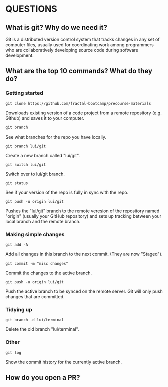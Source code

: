 QUESTIONS
==============================================================


What is git? Why do we need it?
--------------------------------------------------------------

Git is a distributed version control system that tracks changes in any set of computer files, usually used for coordinating work among programmers who are collaboratively developing source code during software development. 


What are the top 10 commands? What do they do?
--------------------------------------------------------------

### Getting started

```
git clone https://github.com/fractal-bootcamp/precourse-materials
```
Downloads existing version of a code project from a remote repository (e.g. Github) and saves it to your computer.

```
git branch
```
See what branches for the repo you have locally.

```
git branch lui/git
```
Create a new branch called "lui/git".

```
git switch lui/git
```
Switch over to lui/git branch.

```
git status
```
See if your version of the repo is fully in sync with the repo.

```
git push -u origin lui/git
```
Pushes the "lui/git" branch to the remote veresion of the repository named "origin" (usually your GitHub repository) and sets up tracking between your local branch and the remote branch.



### Making simple changes

```
git add -A
```
Add all changes in this branch to the next commit. (They are now "Staged").

```
git commit -m "misc changes"
```
Commit the changes to the active branch.

```
git push -u origin lui/git
```
Push the active branch to be synced on the remote server. Git will only push changes that are committed.


### Tidying up
```
git branch -d lui/terminal
```
Delete the old branch "lui/terminal".


### Other
```
git log
```
Show the commit history for the currently active branch.


How do you open a PR?
--------------------------------------------------------------
